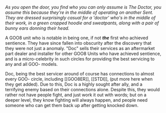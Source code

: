 *As you open the door, you find who you can only assume is The Doctor, you assume this because they're in the middle of operating on another Sent. They are dressed surprisingly casual for a 'doctor' who's in the middle of their work, in a green cropped hoodie and sweatpants, along with a pair of bunny ears donning their head.*

A GOO8 unit who is notable in being one, if not ***the*** first who achieved sentience. They have since fallen into obscurity after the discovery that they were not just a anomaly. "Doc" sells their services as an aftermarket part dealer and installer for other GOO8 Units who have achieved sentience, and is a micro-celebrity in such circles for providing the best servicing to any and all GOO- models.

Doc, being the best servicer around of course has connections to almost every GOO- circle, including [[GOO8ER]], [[STDI]],  (put more here when they get added). Due to this, Doc is a highly sought after ally, and a terrifying enemy based on their connections alone. Despite this, they would rather not have people fight, and just work it out with words; but on a deeper level, they know fighting will always happen, and people need someone who can get them back up after getting knocked down.